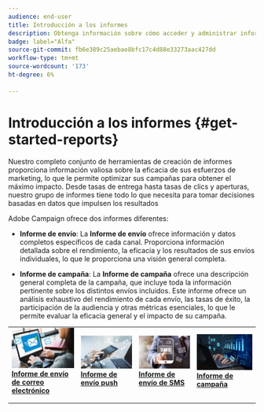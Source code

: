 ```yaml
---
audience: end-user
title: Introducción a los informes
description: Obtenga información sobre cómo acceder y administrar informes en Campaign Web
badge: label="Alfa"
source-git-commit: fb6e389c25aebae8bfc17c4d88e33273aac427dd
workflow-type: tm+mt
source-wordcount: '173'
ht-degree: 6%

---
```


# Introducción a los informes {#get-started-reports}

Nuestro completo conjunto de herramientas de creación de informes proporciona información valiosa sobre la eficacia de sus esfuerzos de marketing, lo que le permite optimizar sus campañas para obtener el máximo impacto. Desde tasas de entrega hasta tasas de clics y aperturas, nuestro grupo de informes tiene todo lo que necesita para tomar decisiones basadas en datos que impulsen los resultados&#x200B;

Adobe Campaign ofrece dos informes diferentes:

* **Informe de envío**: La **Informe de envío** ofrece información y datos completos específicos de cada canal. Proporciona información detallada sobre el rendimiento, la eficacia y los resultados de sus envíos individuales, lo que le proporciona una visión general completa.

* **Informe de campaña**: La **Informe de campaña** ofrece una descripción general completa de la campaña, que incluye toda la información pertinente sobre los distintos envíos incluidos. Este informe ofrece un análisis exhaustivo del rendimiento de cada envío, las tasas de éxito, la participación de la audiencia y otras métricas esenciales, lo que le permite evaluar la eficacia general y el impacto de su campaña.



<table style="table-layout:fixed"><tr style="border: 0;">
<td>
<a href="email-report.md">
<img alt="Posible cliente" src="assets/do-not-localize/email_report.jpeg">
</a>
<div><a href="email-report.md"><strong>Informe de envío de correo electrónico</strong>
</div>
<p>
</td>
<td>
<a href="push-report.md">
<img alt="Poco frecuente" src="assets/do-not-localize/push_report.jpeg">
</a>
<div>
<a href="push-report.md"><strong> Informe de envío push<strong></strong></a>
</div>
<p></td>
<td>
<a href="sms-report.md">
<img alt="Validación" src="assets/do-not-localize/sms_report.png">
</a>
<div>
<a href="sms-report.md"><strong> Informe de envío de SMS</strong></a>
</div>
<p>
</td>
<td>
<a href="campaign-reports.md">
<img alt="Validación" src="assets/do-not-localize/campaign_report.jpeg">
</a>
<div>
<a href="campaign-reports.md"><strong>Informe de campaña</strong></a>
</div>
<p>
</td>
</tr></table>
